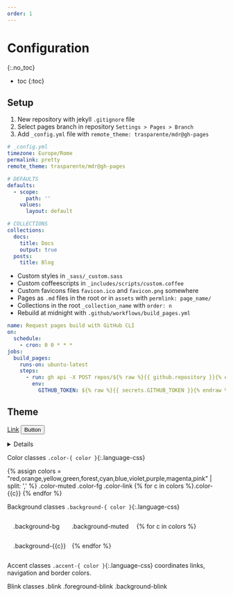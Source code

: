 ```yaml
---
order: 1
---
```

# Configuration
{:.no_toc}
- toc
{:toc}

## Setup

1. New repository with jekyll `.gitignore` file
2. Select pages branch in repository `Settings > Pages > Branch`
3. Add `_config.yml` file with `remote_theme: trasparente/mdr@gh-pages`

```yml
# _config.yml
timezone: Europe/Rome
permalink: pretty
remote_theme: trasparente/mdr@gh-pages

# DEFAULTS
defaults:
  - scope:
      path: ''
    values:
      layout: default

# COLLECTIONS
collections:
  docs:
    title: Docs
    output: true
  posts:
    title: Blog
```
- Custom styles in `_sass/_custom.sass`
- Custom coffeescripts in `_includes/scripts/custom.coffee`
- Custom favicons files `favicon.ico` and `favicon.png` somewhere
- Pages as `.md` files in the root or in `assets` with `permlink: page_name/`
- Collections in the root `_collection_name` with `order: n`
- Rebuild at midnight with `.github/workflows/build_pages.yml`

```yml
name: Request pages build with GitHub CLI
on:
  schedule:
    - cron: 0 0 * * *
jobs:
  build_pages:
    runs-on: ubuntu-latest
    steps:
      - run: gh api -X POST repos/${% raw %}{{ github.repository }}{% endraw %}/pages/builds
        env:
          GITHUB_TOKEN: ${% raw %}{{ secrets.GITHUB_TOKEN }}{% endraw %}
```

## Theme

[Link](#)
<button>Button</button>
<details>
<summary>Details</summary>
Content
</details>

Color classes `.color-{ color }`{:.language-css}

{% assign colors = "red,orange,yellow,green,forest,cyan,blue,violet,purple,magenta,pink" | split: ',' %}
<span class='color-muted'>.color-muted</span>
<span class='color-fg'>.color-fg</span>
<span class='color-link'>.color-link</span>
{% for c in colors %}<span class='color-{{c}}'>.color-{{c}}</span>
{% endfor %}

Background classes `.background-{ color }`{:.language-css}

<span style='padding:1em;display:inline-block' class='background-bg'>.background-bg</span><span style='padding:1em;display:inline-block' class='background-muted'>.background-muted</span>
{% for c in colors %}<span style='padding:1em;display:inline-block' class='background-{{c}}'>.background-{{c}}</span>{% endfor %}

Accent classes `.accent-{ color }`{:.language-css} coordinates links, navigation and border colors.

Blink classes <span class='background-muted blink'>.blink</span> <span class='background-muted foreground-blink'>.foreground-blink</span> <span class='background-muted background-blink'>.background-blink</span>
